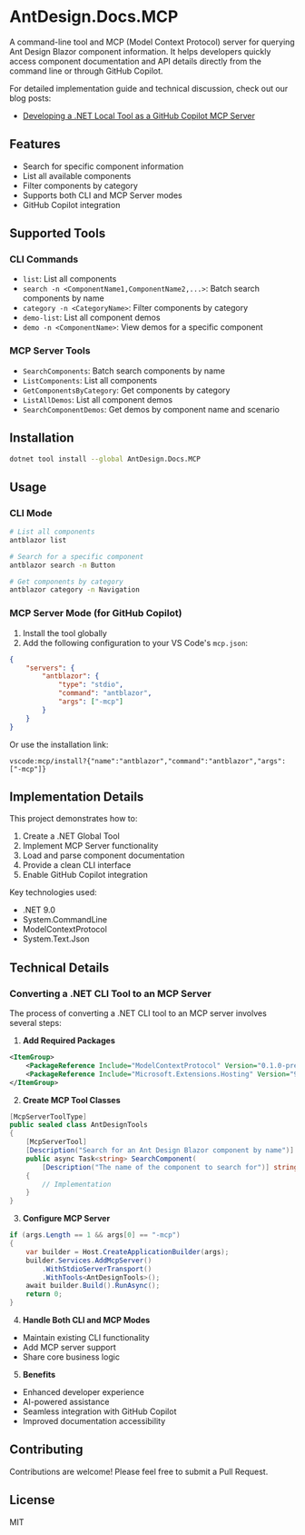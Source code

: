 # AntDesign.Docs.MCP

A command-line tool and MCP (Model Context Protocol) server for querying Ant Design Blazor component information. It helps developers quickly access component documentation and API details directly from the command line or through GitHub Copilot.

For detailed implementation guide and technical discussion, check out our blog posts:
- [Developing a .NET Local Tool as a GitHub Copilot MCP Server](docs/en/blog-post.md)

## Features

- Search for specific component information
- List all available components
- Filter components by category
- Supports both CLI and MCP Server modes
- GitHub Copilot integration

## Supported Tools

### CLI Commands

- `list`: List all components
- `search -n <ComponentName1,ComponentName2,...>`: Batch search components by name
- `category -n <CategoryName>`: Filter components by category
- `demo-list`: List all component demos
- `demo -n <ComponentName>`: View demos for a specific component

### MCP Server Tools

- `SearchComponents`: Batch search components by name
- `ListComponents`: List all components
- `GetComponentsByCategory`: Get components by category
- `ListAllDemos`: List all component demos
- `SearchComponentDemos`: Get demos by component name and scenario


## Installation

```bash
dotnet tool install --global AntDesign.Docs.MCP
```

## Usage

### CLI Mode

```bash
# List all components
antblazor list

# Search for a specific component
antblazor search -n Button

# Get components by category
antblazor category -n Navigation
```

### MCP Server Mode (for GitHub Copilot)

1. Install the tool globally
2. Add the following configuration to your VS Code's `mcp.json`:

```json
{
    "servers": {
        "antblazor": {
            "type": "stdio",
            "command": "antblazor",
            "args": ["-mcp"]
        }
    }
}
```

Or use the installation link:
```
vscode:mcp/install?{"name":"antblazor","command":"antblazor","args":["-mcp"]}
```

## Implementation Details

This project demonstrates how to:
1. Create a .NET Global Tool
2. Implement MCP Server functionality
3. Load and parse component documentation
4. Provide a clean CLI interface
5. Enable GitHub Copilot integration

Key technologies used:
- .NET 9.0
- System.CommandLine
- ModelContextProtocol
- System.Text.Json

## Technical Details

### Converting a .NET CLI Tool to an MCP Server

The process of converting a .NET CLI tool to an MCP server involves several steps:

1. **Add Required Packages**
```xml
<ItemGroup>
    <PackageReference Include="ModelContextProtocol" Version="0.1.0-preview.12" />
    <PackageReference Include="Microsoft.Extensions.Hosting" Version="9.0.0" />
</ItemGroup>
```

2. **Create MCP Tool Classes**
```csharp
[McpServerToolType]
public sealed class AntDesignTools
{
    [McpServerTool]
    [Description("Search for an Ant Design Blazor component by name")]
    public async Task<string> SearchComponent(
        [Description("The name of the component to search for")] string name)
    {
        // Implementation
    }
}
```

3. **Configure MCP Server**
```csharp
if (args.Length == 1 && args[0] == "-mcp")
{
    var builder = Host.CreateApplicationBuilder(args);
    builder.Services.AddMcpServer()
        .WithStdioServerTransport()
        .WithTools<AntDesignTools>();
    await builder.Build().RunAsync();
    return 0;
}
```

4. **Handle Both CLI and MCP Modes**
- Maintain existing CLI functionality
- Add MCP server support
- Share core business logic

5. **Benefits**
- Enhanced developer experience
- AI-powered assistance
- Seamless integration with GitHub Copilot
- Improved documentation accessibility

## Contributing

Contributions are welcome! Please feel free to submit a Pull Request.

## License

MIT